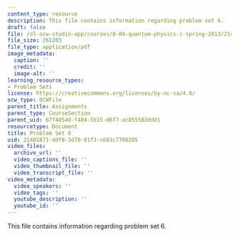 ```yaml
---
content_type: resource
description: This file contains information regarding problem set 6.
draft: false
file: /ol-ocw-studio-app/courses/8-04-quantum-physics-i-spring-2013/21481871ddf83d7081f3c683c7786285_MIT8_04S13_ps6.pdf
file_size: 261203
file_type: application/pdf
image_metadata:
  caption: ''
  credit: ''
  image-alt: ''
learning_resource_types:
- Problem Sets
license: https://creativecommons.org/licenses/by-nc-sa/4.0/
ocw_type: OCWFile
parent_title: Assignments
parent_type: CourseSection
parent_uid: 67f4854d-f404-5b15-d6f7-ac855583dd41
resourcetype: Document
title: Problem Set 6
uid: 21481871-ddf8-3d70-81f3-c683c7786285
video_files:
  archive_url: ''
  video_captions_file: ''
  video_thumbnail_file: ''
  video_transcript_file: ''
video_metadata:
  video_speakers: ''
  video_tags: ''
  youtube_description: ''
  youtube_id: ''
---
```

This file contains information regarding problem set 6.